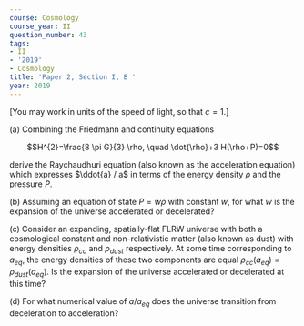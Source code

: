 ```yaml
---
course: Cosmology
course_year: II
question_number: 43
tags:
- II
- '2019'
- Cosmology
title: 'Paper 2, Section I, B '
year: 2019
---
```




[You may work in units of the speed of light, so that $c=1$.]

(a) Combining the Friedmann and continuity equations

$$H^{2}=\frac{8 \pi G}{3} \rho, \quad \dot{\rho}+3 H(\rho+P)=0$$

derive the Raychaudhuri equation (also known as the acceleration equation) which expresses $\ddot{a} / a$ in terms of the energy density $\rho$ and the pressure $P$.

(b) Assuming an equation of state $P=w \rho$ with constant $w$, for what $w$ is the expansion of the universe accelerated or decelerated?

(c) Consider an expanding, spatially-flat FLRW universe with both a cosmological constant and non-relativistic matter (also known as dust) with energy densities $\rho_{c c}$ and $\rho_{d u s t}$ respectively. At some time corresponding to $a_{e q}$, the energy densities of these two components are equal $\rho_{c c}\left(a_{e q}\right)=\rho_{d u s t}\left(a_{e q}\right)$. Is the expansion of the universe accelerated or decelerated at this time?

(d) For what numerical value of $a / a_{e q}$ does the universe transition from deceleration to acceleration?